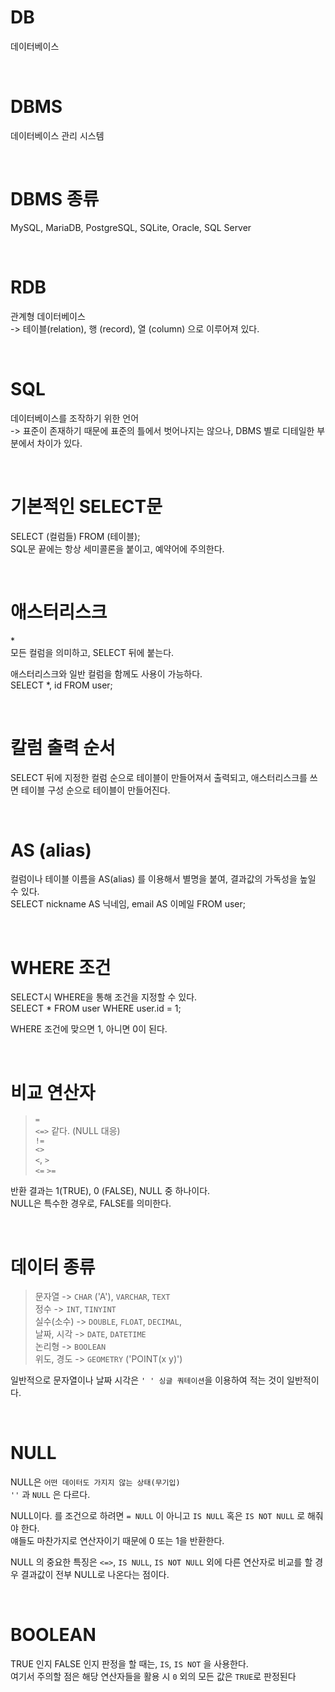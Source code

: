 DB
=
데이터베이스

<br>

DBMS
=
데이터베이스 관리 시스템  

<br>

DBMS 종류
=
MySQL, MariaDB, PostgreSQL, SQLite, Oracle, SQL Server

<br>

RDB
=
관계형 데이터베이스  
-> 테이블(relation), 행 (record), 열 (column) 으로 이루어져 있다.

<br>

SQL
=
데이터베이스를 조작하기 위한 언어  
-> 표준이 존재하기 때문에 표준의 틀에서 벗어나지는 않으나, DBMS 별로 디테일한 부분에서 차이가 있다.

<br>

기본적인 SELECT문  
=
SELECT (컬럼들) FROM (테이블);  
SQL문 끝에는 항상 세미콜론을 붙이고, 예약어에 주의한다.

<br>

애스터리스크
=
\*  
모든 컬럼을 의미하고, SELECT 뒤에 붙는다.

애스터리스크와 일반 컬럼을 함께도 사용이 가능하다.  
SELECT *, id FROM user;

<br>

칼럼 출력 순서
=
SELECT 뒤에 지정한 컬럼 순으로 테이블이 만들어져서 출력되고, 애스터리스크를 쓰면 테이블 구성 순으로 테이블이 만들어진다.

<br>

AS (alias)
=
컬럼이나 테이블 이름을 AS(alias) 를 이용해서 별명을 붙여, 결과값의 가독성을 높일 수 있다.  
SELECT nickname AS 닉네임, email AS 이메일 FROM user;

<br>

WHERE 조건
=
SELECT시 WHERE을 통해 조건을 지정할 수 있다.  
SELECT * FROM user WHERE user.id = 1;

WHERE 조건에 맞으면 1, 아니면 0이 된다.

<br>

비교 연산자
=
> `=`  
`<=>` 같다. (NULL 대응)  
`!=`   
`<>`  
`<`, `>`  
`<=` `>=`

반환 결과는 1(TRUE), 0 (FALSE), NULL 중 하나이다.  
NULL은 특수한 경우로, FALSE를 의미한다.

<br>

데이터 종류
=
> 문자열 -> `CHAR` ('A'), `VARCHAR`, `TEXT`  
정수 -> `INT`, `TINYINT`  
실수(소수) -> `DOUBLE`, `FLOAT`, `DECIMAL`,  
날짜, 시각 -> `DATE`, `DATETIME`  
논리형 -> `BOOLEAN`  
위도, 경도 -> `GEOMETRY` ('POINT(x y)')

일반적으로 문자열이나 날짜 시각은 `' ' 싱글 쿼테이션`을 이용하여 적는 것이 일반적이다.

<br>

NULL
=
NULL은 `어떤 데이터도 가지지 않는 상태(무기입)`  
`''` 과 `NULL` 은 다르다.

NULL이다. 를 조건으로 하려면 `= NULL` 이 아니고 `IS NULL` 혹은 `IS NOT NULL` 로 해줘야 한다.  
얘들도 마찬가지로 연산자이기 때문에 0 또는 1을 반환한다.

NULL 의 중요한 특징은 `<=>`, `IS NULL`, `IS NOT NULL` 외에 다른 연산자로 비교를 할 경우 결과값이 전부 NULL로 나온다는 점이다.

<br>

BOOLEAN
=
TRUE 인지 FALSE 인지 판정을 할 때는, `IS`, `IS NOT` 을 사용한다.  
여기서 주의할 점은 해당 연산자들을 활용 시 `0` 외의 모든 값은 `TRUE`로 판정된다